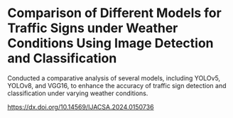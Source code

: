 # Comparison of Different Models for Traffic Signs under Weather Conditions Using Image Detection and Classification
Conducted a comparative analysis of several models, including YOLOv5, YOLOv8, and VGG16, to enhance the accuracy of traffic sign detection and classification under varying weather conditions.

https://dx.doi.org/10.14569/IJACSA.2024.0150736
